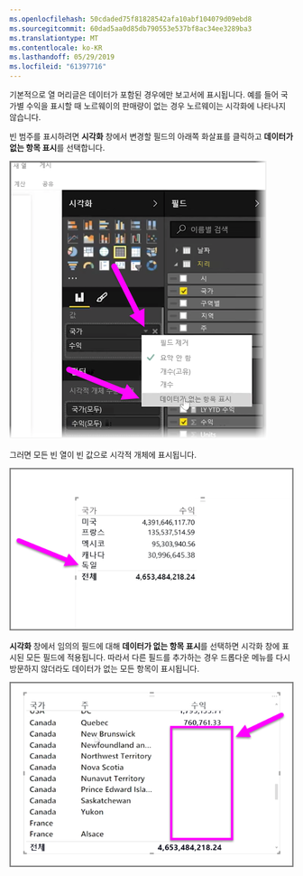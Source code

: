 ```yaml
---
ms.openlocfilehash: 50cdaded75f81828542afa10abf104079d09ebd8
ms.sourcegitcommit: 60dad5aa0d85db790553e537bf8ac34ee3289ba3
ms.translationtype: MT
ms.contentlocale: ko-KR
ms.lasthandoff: 05/29/2019
ms.locfileid: "61397716"
---
```

기본적으로 열 머리글은 데이터가 포함된 경우에만 보고서에 표시됩니다. 예를 들어 국가별 수익을 표시할 때 노르웨이의 판매량이 없는 경우 노르웨이는 시각화에 나타나지 않습니다.

빈 범주를 표시하려면 **시각화** 창에서 변경할 필드의 아래쪽 화살표를 클릭하고 **데이터가 없는 항목 표시**를 선택합니다.

![](media/3-11c-display-empty-categories/3-11c_1.png)

그러면 모든 빈 열이 빈 값으로 시각적 개체에 표시됩니다.

![](media/3-11c-display-empty-categories/3-11c_2.png)

**시각화** 창에서 임의의 필드에 대해 **데이터가 없는 항목 표시**를 선택하면 시각화 창에 표시된 모든 필드에 적용됩니다. 따라서 다른 필드를 추가하는 경우 드롭다운 메뉴를 다시 방문하지 않더라도 데이터가 없는 모든 항목이 표시됩니다.

![](media/3-11c-display-empty-categories/3-11c_3.png)

